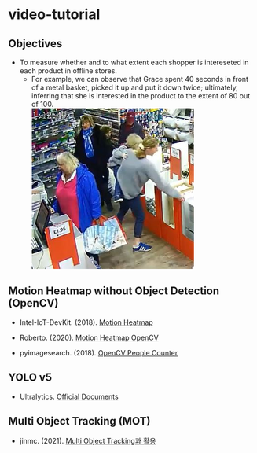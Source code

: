 # video-tutorial

## Objectives

* To measure whether and to what extent each shopper is intereseted in each product in offline stores.
  - For example, we can observe that Grace spent 40 seconds in front of a metal basket, picked it up and put it down twice; ultimately, inferring that she is interested in the product to the extent of 80 out of 100.  
    ![](./assets/shopper-example.JPG)


## Motion Heatmap without Object Detection (OpenCV)

* Intel-IoT-DevKit. (2018). [Motion Heatmap](https://github.com/intel-iot-devkit/python-cv-samples/tree/master/examples/motion-heatmap)
* Roberto. (2020). [Motion Heatmap OpenCV](https://github.com/robertosannazzaro/motion-heatmap-opencv)

* pyimagesearch. (2018). [OpenCV People Counter](https://pyimagesearch.com/2018/08/13/opencv-people-counter/)


## YOLO v5

* Ultralytics. [Official Documents](https://github.com/ultralytics/yolov5)


## Multi Object Tracking (MOT)

* jinmc. (2021). [Multi Object Tracking과 활용](https://walkaroundthedevelop.tistory.com/74)
